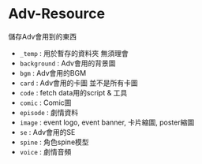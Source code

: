 # Adv-Resource

儲存Adv會用到的東西

- `_temp` : 用於暫存的資料夾 無須理會
- `background` : Adv會用的背景圖
- `bgm` : Adv會用的BGM
- `card` : Adv會用的卡圖 並不是所有卡圖
- `code` : fetch data用的script & 工具
- `comic` : Comic圖
- `episode` : 劇情資料
- `image` : event logo, event banner, 卡片縮圖, poster縮圖
- `se` : Adv會用的SE
- `spine` : 角色spine模型
- `voice` : 劇情音頻

